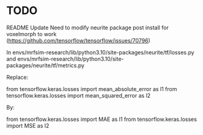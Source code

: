 # TODO

README Update
Need to modify neurite package post install for voxelmorph to work (https://github.com/tensorflow/tensorflow/issues/70796)

In envs/mrfsim-research/lib/python3.10/site-packages/neurite/tf/losses.py and envs/mrfsim-research/lib/python3.10/site-packages/neurite/tf/metrics.py

Replace:

from tensorflow.keras.losses import mean_absolute_error as l1
from tensorflow.keras.losses import mean_squared_error as l2

By:

from tensorflow.keras.losses import MAE as l1
from tensorflow.keras.losses import MSE as l2
